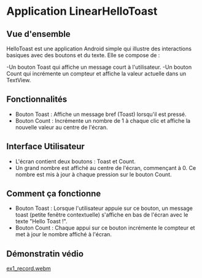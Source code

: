 # Application LinearHelloToast

## Vue d'ensemble
HelloToast est une application Android simple qui illustre des interactions basiques avec des boutons et du texte. Elle se compose de :

-Un bouton Toast qui affiche un message court à l'utilisateur.
-Un bouton Count qui incrémente un compteur et affiche la valeur actuelle dans un TextView.
## Fonctionnalités
- Bouton Toast : Affiche un message bref (Toast) lorsqu'il est pressé.
- Bouton Count : Incrémente un nombre de 1 à chaque clic et affiche la nouvelle valeur au centre de l'écran.
## Interface Utilisateur
- L'écran contient deux boutons : Toast et Count.
- Un grand nombre est affiché au centre de l'écran, commençant à 0. Ce nombre est mis à jour à chaque pression sur le bouton Count.
## Comment ça fonctionne
- Bouton Toast :
Lorsque l'utilisateur appuie sur ce bouton, un message toast (petite fenêtre contextuelle) s'affiche en bas de l'écran avec le texte "Hello Toast !".
- Bouton Count :
Chaque appui sur ce bouton incrémente le compteur et met à jour le nombre affiché à l'écran.
## Démonstratin védio
[ex1_record.webm](https://github.com/user-attachments/assets/52c0412f-ec2d-4a90-9c45-c376bb25f5c3)


